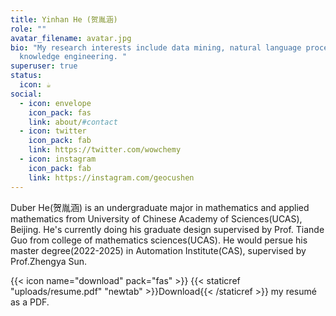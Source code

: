 ```yaml
---
title: Yinhan He (贺胤涵)
role: ""
avatar_filename: avatar.jpg
bio: "My research interests include data mining, natural language processing and
  knowledge engineering. "
superuser: true
status:
  icon: ☕️
social:
  - icon: envelope
    icon_pack: fas
    link: about/#contact
  - icon: twitter
    icon_pack: fab
    link: https://twitter.com/wowchemy
  - icon: instagram
    icon_pack: fab
    link: https://instagram.com/geocushen
---
```

Duber He(贺胤涵) is an undergraduate major in mathematics and applied mathematics from University of Chinese Academy of Sciences(UCAS), Beijing. He's currently doing his graduate design supervised by Prof. Tiande Guo from college of mathematics sciences(UCAS). He would persue his master degree(2022-2025) in Automation Institute(CAS), supervised by Prof.Zhengya Sun. 

{{< icon name="download" pack="fas" >}} {{< staticref "uploads/resume.pdf" "newtab" >}}Download{{< /staticref >}} my resumé as a PDF.